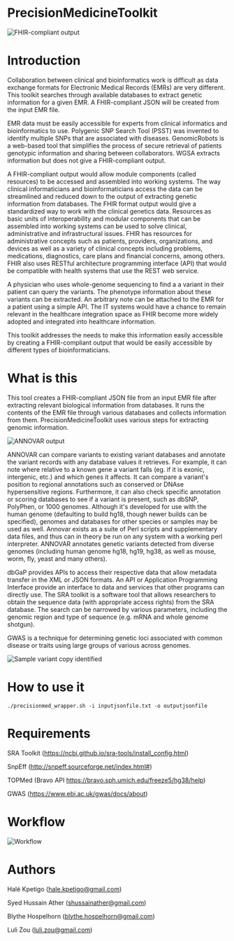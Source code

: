 # PrecisionMedicineToolkit

![FHIR-compliant output](https://i.imgur.com/tm9iZWM.png)

# Introduction
Collaboration between clinical and bioinformatics work is difficult as data exchange formats for Electronic Medical Records (EMRs) are very different. This toolkit searches through available databases to extract genetic information for a given EMR. A FHIR-compliant JSON will be created from the input EMR file.

EMR data must be easily accessible for experts from clinical informatics and bioinformatics to use. Polygenic SNP Search Tool (PSST) was invented to identify multiple SNPs that are associated with diseases. GenomicRobots is a web-based tool that simplifies the process of secure retrieval of patients genotypic information and sharing between collaborators. WGSA extracts information but does not give a FHIR-compliant output. 

A FHIR-compliant output would allow module components (called resources) to be accessed and assembled into working systems. The way clinical informaticians and bioinformaticians access the data can be streamlined and reduced down to the output of extracting genetic information from databases. The FHIR format output would give a standardized way to work with the clinical genetics data. Resources as basic units of interoperability and modular components that can be assembled into working systems can be used to solve clinical, administrative and infrastructural issues. FHIR has resources for administrative concepts such as patients, providers, organizations, and devices as well as a variety of clinical concepts including problems, medications, diagnostics, care plans and financial concerns, among others. FHIR also uses RESTful architecture programming interface (API) that would be compatible with health systems that use the REST web service. 

A physician who uses whole-genome sequencing to find a a variant in their patient can query the variants. The phenotype information about these variants can be extracted. An arbitrary note can be attached to the EMR for a patient using a simple API. The IT systems would have a chance to remain relevant in the healthcare integration space as FHIR become more widely adopted and integrated into healthcare information. 

This toolkit addresses the needs to make this information easily accessible by creating a FHIR-compliant output that would be easily accessible by different types of bioinformaticians. 

# What is this
This tool creates a FHIR-compliant JSON file from an input EMR file after extracting relevant biological information from databases. It runs the contents of the EMR file through various databases and collects information from them. PrecisionMedicineToolkit uses various steps for extracting genomic information. 

![ANNOVAR output](https://i.imgur.com/jliJAzN)

ANNOVAR can compare variants to existing variant databases and annotate the variant records with any database values it retrieves. For example, it can note where relative to a known gene a variant falls (eg. if it is exonic, intergenic, etc.) and which genes it affects. It can compare a variant's position to regional annotations such as conserved or DNAse hypersensitive regions. Furthermore, it can also check specific annotation or scoring databases to see if a variant is present, such as dbSNP, PolyPhen, or 1000 genomes. Although it's developed for use with the human genome (defaulting to build hg18, though newer builds can be specified), genomes and databases for other species or samples may be used as well. Annovar exists as a suite of Perl scripts and supplementary data files, and thus can in theory be run on any system with a working perl interpreter. ANNOVAR annotates genetic variants detected from diverse genomes (including human genome hg18, hg19, hg38, as well as mouse, worm, fly, yeast and many others).

dbGaP provides APIs to access their respective data that allow metadata transfer in the XML or JSON formats. An API or Application Programming Interface provide an interface to data and services that other programs can directly use. The SRA toolkit is a software tool that allows researchers to obtain the sequence data (with appropriate access rights) from the SRA database. The search can be narrowed by various parameters, including the genomic region and type of sequence (e.g. mRNA and whole genome shotgun). 

GWAS is a technique for determining genetic loci associated with common disease or traits using large groups of various across genomes. 

![Sample variant copy identified](https://imgur.com/a/WrJcO)


# How to use it 
`./precisionmed_wrapper.sh -i inputjsonfile.txt -o outputjsonfile`

# Requirements
SRA Toolkit (https://ncbi.github.io/sra-tools/install_config.html)

SnpEff (http://snpeff.sourceforge.net/index.html#)

TOPMed (Bravo API https://bravo.sph.umich.edu/freeze5/hg38/help)

GWAS (https://www.ebi.ac.uk/gwas/docs/about)

# Workflow
![Workflow](https://i.imgur.com/PPOXC7U.png)

# Authors
Halé Kpetigo (hale.kpetigo@gmail.com)

Syed Hussain Ather (shussainather@gmail.com)

Blythe Hospelhorn (blythe.hospelhorn@gmail.com)

Luli Zou (luli.zou@gmail.com)
